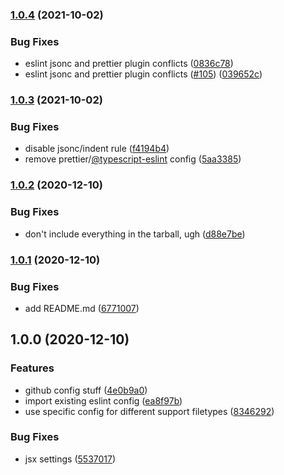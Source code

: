 ### [1.0.4](https://github.com/ProjectXero/eslint-config/compare/v1.0.3...v1.0.4) (2021-10-02)


### Bug Fixes

* eslint jsonc and prettier plugin conflicts ([0836c78](https://github.com/ProjectXero/eslint-config/commit/0836c7816ea26b82dc3338cf5dd05d48cd23b18d))
* eslint jsonc and prettier plugin conflicts ([#105](https://github.com/ProjectXero/eslint-config/issues/105)) ([039652c](https://github.com/ProjectXero/eslint-config/commit/039652c7e6a81e598612c3ab4f1198ad30ae2015))

### [1.0.3](https://github.com/ProjectXero/eslint-config/compare/v1.0.2...v1.0.3) (2021-10-02)


### Bug Fixes

* disable jsonc/indent rule ([f4194b4](https://github.com/ProjectXero/eslint-config/commit/f4194b46c61c3a6a8ee3a2fb0fdcbb713aa8b946))
* remove prettier/[@typescript-eslint](https://github.com/typescript-eslint) config ([5aa3385](https://github.com/ProjectXero/eslint-config/commit/5aa33851d800600fe14febdd456822397bbffd10))

### [1.0.2](https://github.com/ProjectXero/eslint-config/compare/v1.0.1...v1.0.2) (2020-12-10)


### Bug Fixes

* don't include everything in the tarball, ugh ([d88e7be](https://github.com/ProjectXero/eslint-config/commit/d88e7be4591bb2c874fc145de864d16115b90fac))

### [1.0.1](https://github.com/ProjectXero/eslint-config/compare/v1.0.0...v1.0.1) (2020-12-10)


### Bug Fixes

* add README.md ([6771007](https://github.com/ProjectXero/eslint-config/commit/6771007b48e9f0e25753036108cd88d23f657b16))

## 1.0.0 (2020-12-10)


### Features

* github config stuff ([4e0b9a0](https://github.com/ProjectXero/eslint-config/commit/4e0b9a071dadec888cc3e87a4b2a45a234cad3a3))
* import existing eslint config ([ea8f97b](https://github.com/ProjectXero/eslint-config/commit/ea8f97ba58a63a97351f42369e1255debd21c52d))
* use specific config for different support filetypes ([8346292](https://github.com/ProjectXero/eslint-config/commit/8346292fbfda6cac2cca751445d81c528db13c79))


### Bug Fixes

* jsx settings ([5537017](https://github.com/ProjectXero/eslint-config/commit/5537017c343c9fa7e7d0bc2a88541db8ac49ac38))
